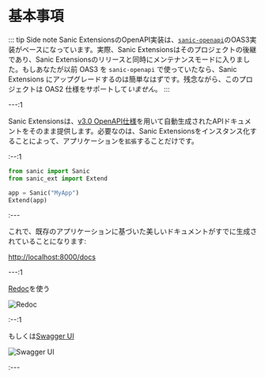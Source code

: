 # 基本事項

::: tip Side note
Sanic ExtensionsのOpenAPI実装は、[`sanic-openapi`](https://github.com/sanic-org/sanic-openapi)のOAS3実装がベースになっています。実際、Sanic Extensionsはそのプロジェクトの後継であり、Sanic Extensionsのリリースと同時にメンテナンスモードに入りました。もしあなたが以前 OAS3 を `sanic-openapi` で使っていたなら、Sanic Extensions にアップグレードするのは簡単なはずです。残念ながら、このプロジェクトは OAS2 仕様をサポートして*いません*。
:::

---:1

Sanic Extensionsは、[v3.0 OpenAPI仕様](https://swagger.io/specification/)を用いて自動生成されたAPIドキュメントをそのまま提供します。必要なのは、Sanic Extensionsをインスタンス化することによって、アプリケーションを`拡張`することだけです。

:--:1

```python
from sanic import Sanic
from sanic_ext import Extend

app = Sanic("MyApp")
Extend(app)
```

:---

これで、既存のアプリケーションに基づいた美しいドキュメントがすでに生成されていることになります:

[http://localhost:8000/docs](http://localhost:8000/docs)


---:1

[Redoc](https://github.com/Redocly/redoc)を使う

![Redoc](~@assets/images/sanic-ext-redoc.png)


:--:1

もしくは[Swagger UI](https://github.com/swagger-api/swagger-ui)

![Swagger UI](~@assets/images/sanic-ext-swagger.png)

:---
